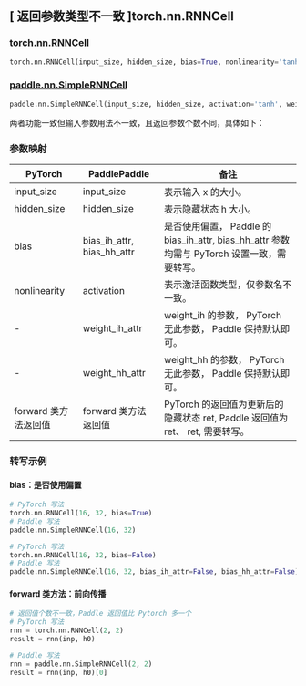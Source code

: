 ## [ 返回参数类型不一致 ]torch.nn.RNNCell
### [torch.nn.RNNCell](https://pytorch.org/docs/stable/generated/torch.nn.RNNCell.html#torch.nn.RNNCell)
```python
torch.nn.RNNCell(input_size, hidden_size, bias=True, nonlinearity='tanh', device=None, dtype=None)
```

### [paddle.nn.SimpleRNNCell](https://www.paddlepaddle.org.cn/documentation/docs/zh/develop/api/paddle/nn/SimpleRNNCell_cn.html#simplernncell)
```python
paddle.nn.SimpleRNNCell(input_size, hidden_size, activation='tanh', weight_ih_attr=None, weight_hh_attr=None, bias_ih_attr=None, bias_hh_attr=None, name=None)
```

两者功能一致但输入参数用法不一致，且返回参数个数不同，具体如下：
### 参数映射

| PyTorch       | PaddlePaddle | 备注                                                   |
| ------------- | ------------ | ------------------------------------------------------ |
| input_size          | input_size            | 表示输入 x 的大小。  |
| hidden_size          | hidden_size            | 表示隐藏状态 h 大小。  |
| bias          | bias_ih_attr, bias_hh_attr  | 是否使用偏置， Paddle 的 bias_ih_attr, bias_hh_attr 参数均需与 PyTorch 设置一致，需要转写。   |
| nonlinearity          | activation            | 表示激活函数类型，仅参数名不一致。  |
| -             |weight_ih_attr| weight_ih 的参数， PyTorch 无此参数， Paddle 保持默认即可。  |
| -             |weight_hh_attr| weight_hh 的参数，  PyTorch 无此参数， Paddle 保持默认即可。  |
| forward 类方法返回值            |forward 类方法返回值  | PyTorch 的返回值为更新后的隐藏状态 ret, Paddle 返回值为 ret、 ret, 需要转写。  |

### 转写示例
#### bias：是否使用偏置
```python
# PyTorch 写法
torch.nn.RNNCell(16, 32, bias=True)
# Paddle 写法
paddle.nn.SimpleRNNCell(16, 32)
```
```python
# PyTorch 写法
torch.nn.RNNCell(16, 32, bias=False)
# Paddle 写法
paddle.nn.SimpleRNNCell(16, 32, bias_ih_attr=False, bias_hh_attr=False)
```
#### forward 类方法：前向传播
```python
# 返回值个数不一致，Paddle 返回值比 Pytorch 多一个
# PyTorch 写法
rnn = torch.nn.RNNCell(2, 2)
result = rnn(inp, h0)

# Paddle 写法
rnn = paddle.nn.SimpleRNNCell(2, 2)
result = rnn(inp, h0)[0]
```
